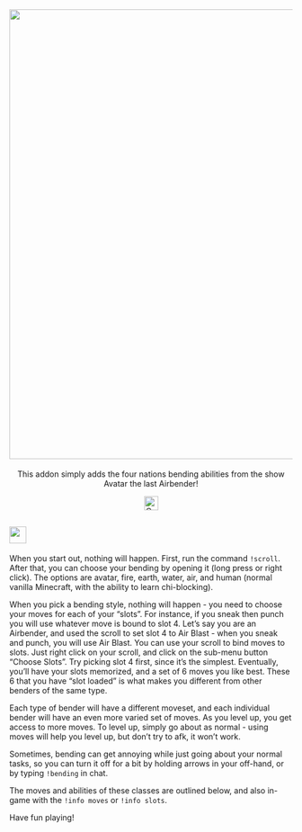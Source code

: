 <div align="center">
  
## <img src="https://i.imgur.com/VikqUO3.png" border="0" width="800">

This addon simply adds the four nations bending abilities from the show Avatar the last Airbender!

<a href="https://www.codefactor.io/repository/github/glitchyturtle/avatar-addon"><img src="https://www.codefactor.io/repository/github/glitchyturtle/avatar-addon/badge" alt="CodeFactor" height="25" /></a>

  
<div align="left">
  
## <img src="https://i.imgur.com/wcwCiiZ.png" border="0"  height="30">

When you start out, nothing will happen. First, run the command `!scroll`. After that, you can choose your bending by opening it (long press or right click). The options are avatar, fire, earth, water, air, and human (normal vanilla Minecraft, with the ability to learn chi-blocking). 
 
When you pick a bending style, nothing will happen - you need to choose your moves for each of your “slots”. For instance, if you sneak then punch you will use whatever move is bound to slot 4. Let’s say you are an Airbender, and used the scroll to set slot 4 to Air Blast - when you sneak and punch, you will use Air Blast. You can use your scroll to bind moves to slots. Just right click on your scroll, and click on the sub-menu button “Choose Slots”. Try picking slot 4 first, since it’s the simplest. Eventually, you’ll have your slots memorized, and a set of 6 moves you like best. These 6 that you have “slot loaded” is what makes you different from other benders of the same type.

Each type of bender will have a different moveset, and each individual bender will have an even more varied set of moves. As you level up, you get access to more moves. To level up, simply go about as normal - using moves will help you level up, but don’t try to afk, it won’t work.
  
Sometimes, bending can get annoying while just going about your normal tasks, so you can turn it off for a bit by holding arrows in your off-hand, or by typing `!bending` in chat.
  
The moves and abilities of these classes are outlined below, and also in-game with the `!info moves` or `!info slots`.

Have fun playing!
